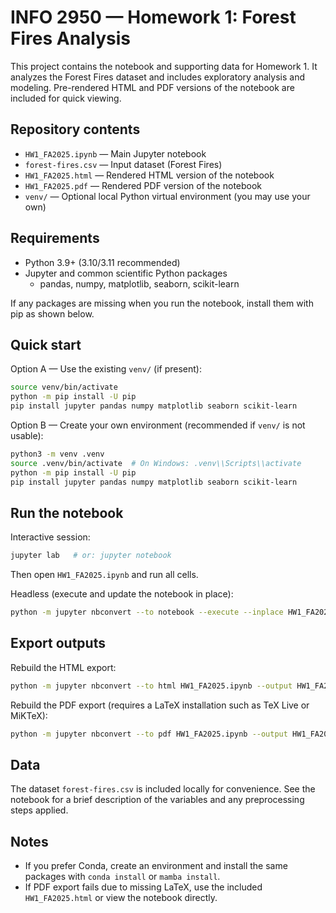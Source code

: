 # INFO 2950 — Homework 1: Forest Fires Analysis

This project contains the notebook and supporting data for Homework 1. It analyzes the Forest Fires dataset and includes exploratory analysis and modeling. Pre-rendered HTML and PDF versions of the notebook are included for quick viewing.

## Repository contents

- `HW1_FA2025.ipynb` — Main Jupyter notebook
- `forest-fires.csv` — Input dataset (Forest Fires)
- `HW1_FA2025.html` — Rendered HTML version of the notebook
- `HW1_FA2025.pdf` — Rendered PDF version of the notebook
- `venv/` — Optional local Python virtual environment (you may use your own)

## Requirements

- Python 3.9+ (3.10/3.11 recommended)
- Jupyter and common scientific Python packages
  - pandas, numpy, matplotlib, seaborn, scikit-learn

If any packages are missing when you run the notebook, install them with pip as shown below.

## Quick start

Option A — Use the existing `venv/` (if present):

```bash
source venv/bin/activate
python -m pip install -U pip
pip install jupyter pandas numpy matplotlib seaborn scikit-learn
```

Option B — Create your own environment (recommended if `venv/` is not usable):

```bash
python3 -m venv .venv
source .venv/bin/activate  # On Windows: .venv\\Scripts\\activate
python -m pip install -U pip
pip install jupyter pandas numpy matplotlib seaborn scikit-learn
```

## Run the notebook

Interactive session:

```bash
jupyter lab   # or: jupyter notebook
```

Then open `HW1_FA2025.ipynb` and run all cells.

Headless (execute and update the notebook in place):

```bash
python -m jupyter nbconvert --to notebook --execute --inplace HW1_FA2025.ipynb
```

## Export outputs

Rebuild the HTML export:

```bash
python -m jupyter nbconvert --to html HW1_FA2025.ipynb --output HW1_FA2025.html
```

Rebuild the PDF export (requires a LaTeX installation such as TeX Live or MiKTeX):

```bash
python -m jupyter nbconvert --to pdf HW1_FA2025.ipynb --output HW1_FA2025.pdf
```

## Data

The dataset `forest-fires.csv` is included locally for convenience. See the notebook for a brief description of the variables and any preprocessing steps applied.

## Notes

- If you prefer Conda, create an environment and install the same packages with `conda install` or `mamba install`.
- If PDF export fails due to missing LaTeX, use the included `HW1_FA2025.html` or view the notebook directly.


